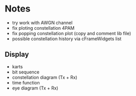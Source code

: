 # Notes
- try work with AWGN channel
- fix ploting constellation 4PAM 
- fix popping constellation plot (copy and comment lib file)
- possible constellation history via cFrameWidgets list
## Display
- karts
- bit sequence
- constellation diagram (Tx + Rx)
- time function
- eye diagram (Tx + Rx)
